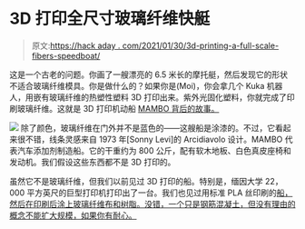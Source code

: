 # 3D 打印全尺寸玻璃纤维快艇

> 原文:[https://hack aday . com/2021/01/30/3d-printing-a-full-scale-fibers-speedboat/](https://hackaday.com/2021/01/30/3d-printing-a-full-scale-fiberglass-speedboat/)

这是一个古老的问题。你画了一艘漂亮的 6.5 米长的摩托艇，然后发现它的形状不适合玻璃纤维模具。你是做什么的？如果你是(Moi)，你会拿几个 Kuka 机器人，用嵌有玻璃纤维的热塑性塑料 3D 打印出来。紫外光固化塑料，你就完成了印刷玻璃纤维。这就是 3D 打印机动船 [MAMBO 背后的故事。](https://www.3dnatives.com/en/3d-printed-fiberglass-boat-mambo-300920205/#!)

[![](../Images/9fc5cfa180dd1df481ab413a226aab45.png)](https://hackaday.com/wp-content/uploads/2021/01/fiber.png) 除了颜色，玻璃纤维在门外并不是蓝色的——这艘船是涂漆的。不过，它看起来很不错，线条灵感来自 1973 年[Sonny Levi]的 Arcidiavolo 设计。MAMBO 代表汽车添加剂制造船。它的干重约为 800 公斤，配有软木地板、白色真皮座椅和发动机。我们假设这些东西都不是 3D 打印的。

虽然它不是玻璃纤维，但我们以前见过 3D 打印的船。特别是，缅因大学 22，000 平方英尺的巨型打印机打印出了一台。我们也见过用标准 PLA 丝印刷的[船，然后在印刷后涂上玻璃纤维布和树脂。没错，一个只是钢筋混凝土，但没有理由的概念不能扩大规模，如果你有耐心。](https://hackaday.com/2018/10/10/3d-printed-catamaran-eats-benchys-lunch/)